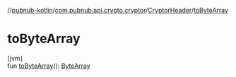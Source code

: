 //[pubnub-kotlin](../../../index.md)/[com.pubnub.api.crypto.cryptor](../index.md)/[CryptorHeader](index.md)/[toByteArray](to-byte-array.md)

# toByteArray

[jvm]\
fun [toByteArray](to-byte-array.md)(): [ByteArray](https://kotlinlang.org/api/latest/jvm/stdlib/kotlin/-byte-array/index.html)
